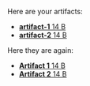 Here are your artifacts:
* [**artifact-1** 14 B](https:&#x2F;&#x2F;github.com&#x2F;AHW214&#x2F;github-actions&#x2F;suites&#x2F;3808824407&#x2F;artifacts&#x2F;94125544)
* [**artifact-2** 14 B](https:&#x2F;&#x2F;github.com&#x2F;AHW214&#x2F;github-actions&#x2F;suites&#x2F;3808824407&#x2F;artifacts&#x2F;94125545)

Here they are again:
* [**Artifact 1** 14 B](https:&#x2F;&#x2F;github.com&#x2F;AHW214&#x2F;github-actions&#x2F;suites&#x2F;3808824407&#x2F;artifacts&#x2F;94125544)
* [**Artifact 2** 14 B](https:&#x2F;&#x2F;github.com&#x2F;AHW214&#x2F;github-actions&#x2F;suites&#x2F;3808824407&#x2F;artifacts&#x2F;94125545)
